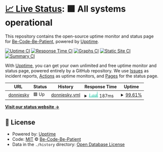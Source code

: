 # [📈 Live Status](https://donniesky.me): <!--live status--> **🟩 All systems operational**

This repository contains the open-source uptime monitor and status page for [Be-Code-Be-Patient](https://donniesky.me), powered by [Upptime](https://github.com/upptime/upptime).

[![Uptime CI](https://github.com/koj-co/upptime/workflows/Uptime%20CI/badge.svg)](https://github.com/koj-co/upptime/actions?query=workflow%3A%22Uptime+CI%22)
[![Response Time CI](https://github.com/koj-co/upptime/workflows/Response%20Time%20CI/badge.svg)](https://github.com/koj-co/upptime/actions?query=workflow%3A%22Response+Time+CI%22)
[![Graphs CI](https://github.com/koj-co/upptime/workflows/Graphs%20CI/badge.svg)](https://github.com/koj-co/upptime/actions?query=workflow%3A%22Graphs+CI%22)
[![Static Site CI](https://github.com/koj-co/upptime/workflows/Static%20Site%20CI/badge.svg)](https://github.com/koj-co/upptime/actions?query=workflow%3A%22Static+Site+CI%22)
[![Summary CI](https://github.com/koj-co/upptime/workflows/Summary%20CI/badge.svg)](https://github.com/koj-co/upptime/actions?query=workflow%3A%22Summary+CI%22)

With [Upptime](https://upptime.js.org), you can get your own unlimited and free uptime monitor and status page, powered entirely by a GitHub repository. We use [Issues](https://github.com/Be-Code-Be-Patient/Blog/issues) as incident reports, [Actions](https://github.com/Be-Code-Be-Patient/Blog/actions) as uptime monitors, and [Pages](https://donniesky.me) for the status page.

<!--start: status pages-->
<!-- This summary is generated by Upptime (https://github.com/upptime/upptime) -->
<!-- Do not edit this manually, your changes will be overwritten -->
<!-- prettier-ignore -->
| URL | Status | History | Response Time | Uptime |
| --- | ------ | ------- | ------------- | ------ |
| <img alt="" src="https://favicons.githubusercontent.com/donniesky.me" height="13"> [donniesky](https://donniesky.me) | 🟩 Up | [donniesky.yml](https://github.com/Be-Code-Be-Patient/Blog/commits/HEAD/history/donniesky.yml) | <details><summary><img alt="Response time graph" src="./graphs/donniesky/response-time-week.png" height="20"> 187ms</summary><br><a href="https://Be-Code-Be-Patient.github.io/Blog/history/donniesky"><img alt="Response time 236" src="https://img.shields.io/endpoint?url=https%3A%2F%2Fraw.githubusercontent.com%2FBe-Code-Be-Patient%2FBlog%2FHEAD%2Fapi%2Fdonniesky%2Fresponse-time.json"></a><br><a href="https://Be-Code-Be-Patient.github.io/Blog/history/donniesky"><img alt="24-hour response time 269" src="https://img.shields.io/endpoint?url=https%3A%2F%2Fraw.githubusercontent.com%2FBe-Code-Be-Patient%2FBlog%2FHEAD%2Fapi%2Fdonniesky%2Fresponse-time-day.json"></a><br><a href="https://Be-Code-Be-Patient.github.io/Blog/history/donniesky"><img alt="7-day response time 187" src="https://img.shields.io/endpoint?url=https%3A%2F%2Fraw.githubusercontent.com%2FBe-Code-Be-Patient%2FBlog%2FHEAD%2Fapi%2Fdonniesky%2Fresponse-time-week.json"></a><br><a href="https://Be-Code-Be-Patient.github.io/Blog/history/donniesky"><img alt="30-day response time 183" src="https://img.shields.io/endpoint?url=https%3A%2F%2Fraw.githubusercontent.com%2FBe-Code-Be-Patient%2FBlog%2FHEAD%2Fapi%2Fdonniesky%2Fresponse-time-month.json"></a><br><a href="https://Be-Code-Be-Patient.github.io/Blog/history/donniesky"><img alt="1-year response time 218" src="https://img.shields.io/endpoint?url=https%3A%2F%2Fraw.githubusercontent.com%2FBe-Code-Be-Patient%2FBlog%2FHEAD%2Fapi%2Fdonniesky%2Fresponse-time-year.json"></a></details> | <details><summary><a href="https://Be-Code-Be-Patient.github.io/Blog/history/donniesky">99.61%</a></summary><a href="https://Be-Code-Be-Patient.github.io/Blog/history/donniesky"><img alt="All-time uptime 99.99%" src="https://img.shields.io/endpoint?url=https%3A%2F%2Fraw.githubusercontent.com%2FBe-Code-Be-Patient%2FBlog%2FHEAD%2Fapi%2Fdonniesky%2Fuptime.json"></a><br><a href="https://Be-Code-Be-Patient.github.io/Blog/history/donniesky"><img alt="24-hour uptime 100.00%" src="https://img.shields.io/endpoint?url=https%3A%2F%2Fraw.githubusercontent.com%2FBe-Code-Be-Patient%2FBlog%2FHEAD%2Fapi%2Fdonniesky%2Fuptime-day.json"></a><br><a href="https://Be-Code-Be-Patient.github.io/Blog/history/donniesky"><img alt="7-day uptime 99.61%" src="https://img.shields.io/endpoint?url=https%3A%2F%2Fraw.githubusercontent.com%2FBe-Code-Be-Patient%2FBlog%2FHEAD%2Fapi%2Fdonniesky%2Fuptime-week.json"></a><br><a href="https://Be-Code-Be-Patient.github.io/Blog/history/donniesky"><img alt="30-day uptime 99.81%" src="https://img.shields.io/endpoint?url=https%3A%2F%2Fraw.githubusercontent.com%2FBe-Code-Be-Patient%2FBlog%2FHEAD%2Fapi%2Fdonniesky%2Fuptime-month.json"></a><br><a href="https://Be-Code-Be-Patient.github.io/Blog/history/donniesky"><img alt="1-year uptime 99.98%" src="https://img.shields.io/endpoint?url=https%3A%2F%2Fraw.githubusercontent.com%2FBe-Code-Be-Patient%2FBlog%2FHEAD%2Fapi%2Fdonniesky%2Fuptime-year.json"></a></details>

<!--end: status pages-->

[**Visit our status website →**](https://donniesky.me)

## 📄 License

- Powered by: [Upptime](https://github.com/upptime/upptime)
- Code: [MIT](./LICENSE) © [Be-Code-Be-Patient](https://donniesky.me)
- Data in the `./history` directory: [Open Database License](https://opendatacommons.org/licenses/odbl/1-0/)
